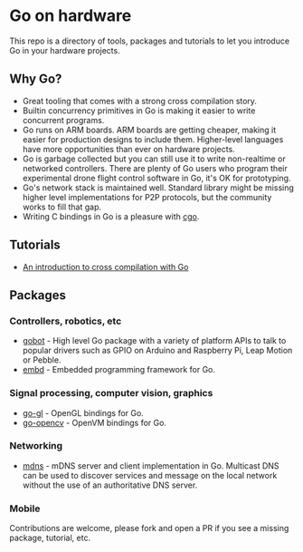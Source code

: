 # Go on hardware

This repo is a directory of tools, packages and tutorials to let
you introduce Go in your hardware projects.

## Why Go?

* Great tooling that comes with a strong cross compilation story.
* Builtin concurrency primitives in Go is making it easier to write
concurrent programs.
* Go runs on ARM boards. ARM boards are getting cheaper, making
it easier for production designs to include them. Higher-level
languages have more opportunities than ever on hardware projects.
* Go is garbage collected but you can still use it to write
non-realtime or networked controllers. There are plenty of
Go users who program their experimental drone flight control
software in Go, it's OK for prototyping.
* Go's network stack is maintained well. Standard library might
be missing higher level implementations for P2P protocols, but
the community works to fill that gap.
* Writing C bindings in Go is a pleasure with
[cgo](https://golang.org/cmd/cgo/).

## Tutorials

* [An introduction to cross compilation with Go](http://dave.cheney.net/2013/07/09/an-introduction-to-cross-compilation-with-go-1-1)

## Packages

### Controllers, robotics, etc
* [gobot](http://gobot.io/) - High level Go package with a variety of platform APIs to talk to popular drivers such as GPIO on Arduino and Raspberry Pi, Leap Motion or Pebble.
* [embd](http://embd.io/) - Embedded programming framework for Go.

### Signal processing, computer vision, graphics
* [go-gl](https://github.com/go-gl) - OpenGL bindings for Go.
* [go-opencv](https://github.com/lazywei/go-opencv) - OpenVM bindings for Go.

### Networking
* [mdns](https://github.com/hashicorp/mdns) - mDNS server and client implementation in Go. Multicast DNS can be used to discover services and message on the local network without the use of an authoritative DNS server.

### Mobile

Contributions are welcome, please fork and open a PR if you see
a missing package, tutorial, etc.

